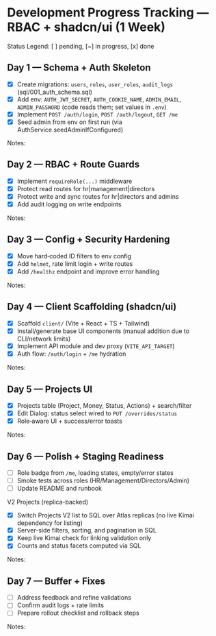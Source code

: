 # Development Progress Tracking — RBAC + shadcn/ui (1 Week)

Status Legend: [ ] pending, [~] in progress, [x] done

## Day 1 — Schema + Auth Skeleton
- [x] Create migrations: `users`, `roles`, `user_roles`, `audit_logs` (sql/001_auth_schema.sql)
- [x] Add env: `AUTH_JWT_SECRET`, `AUTH_COOKIE_NAME`, `ADMIN_EMAIL`, `ADMIN_PASSWORD` (code reads them; set values in `.env`)
- [x] Implement `POST /auth/login`, `POST /auth/logout`, `GET /me`
- [x] Seed admin from env on first run (via AuthService.seedAdminIfConfigured)

Notes:

## Day 2 — RBAC + Route Guards
- [x] Implement `requireRole(...)` middleware
- [x] Protect read routes for hr|management|directors
- [x] Protect write and sync routes for hr|directors and admins
- [x] Add audit logging on write endpoints

Notes:

## Day 3 — Config + Security Hardening
- [x] Move hard‑coded ID filters to env config
- [x] Add `helmet`, rate limit login + write routes
- [x] Add `/healthz` endpoint and improve error handling

Notes:

## Day 4 — Client Scaffolding (shadcn/ui)
- [x] Scaffold `client/` (Vite + React + TS + Tailwind)
- [x] Install/generate base UI components (manual addition due to CLI/network limits)
- [x] Implement API module and dev proxy (`VITE_API_TARGET`)
- [x] Auth flow: `/auth/login` + `/me` hydration

Notes:

## Day 5 — Projects UI
- [x] Projects table (Project, Money, Status, Actions) + search/filter
- [x] Edit Dialog: status select wired to `PUT /overrides/status`
- [x] Role‑aware UI + success/error toasts

Notes:

## Day 6 — Polish + Staging Readiness
- [ ] Role badge from `/me`, loading states, empty/error states
- [ ] Smoke tests across roles (HR/Management/Directors/Admin)
- [ ] Update README and runbook

V2 Projects (replica-backed)
- [x] Switch Projects V2 list to SQL over Atlas replicas (no live Kimai dependency for listing)
- [x] Server-side filters, sorting, and pagination in SQL
- [x] Keep live Kimai check for linking validation only
- [x] Counts and status facets computed via SQL

Notes:

## Day 7 — Buffer + Fixes
- [ ] Address feedback and refine validations
- [ ] Confirm audit logs + rate limits
- [ ] Prepare rollout checklist and rollback steps

Notes:
